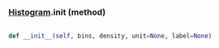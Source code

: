 ### [Histogram](Histogram.md).__init__ (method)


```py

def __init__(self, bins, density, unit=None, label=None)

```


